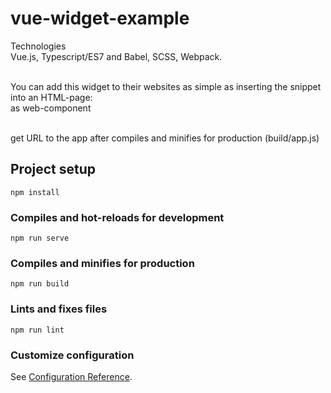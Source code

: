 # vue-widget-example

Technologies </br>
Vue.js, Typescript/ES7 and Babel, SCSS, Webpack.<br>

<br>
You can add this widget to their websites as simple as inserting the snippet into an HTML-page:</br>
<weather-widget></weather-widget> as web-component</br>
<script type="text/javascript" src="{URL to the app}"></script><br>

get URL to the app after compiles and minifies for production (build/app.js)

## Project setup
```
npm install
```
### Compiles and hot-reloads for development
```
npm run serve
```

### Compiles and minifies for production
```
npm run build
```

### Lints and fixes files
```
npm run lint
```

### Customize configuration
See [Configuration Reference](https://cli.vuejs.org/config/).
